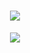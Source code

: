 
<!-- 代码打字机 -->
<h1 align="center"><img src="https://readme-typing-svg.herokuapp.com?lines=console.log('Be+a+good+JSer.')"/></h1>


<!-- 敲代码的图片 -->
<div align="center" ><img order-radius="100px" src="https://cdn.jsdelivr.net/gh/sun0225SUN/photos/images/202108300019556.gif"/></div>
<br>
 
 
